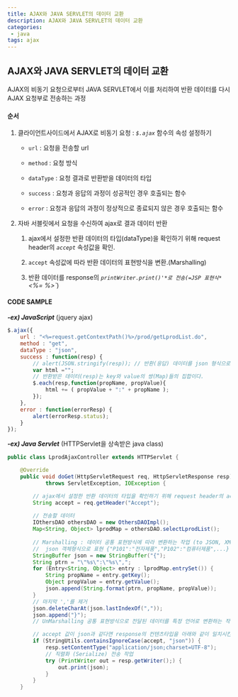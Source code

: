 ```yaml
---
title: AJAX와 JAVA SERVLET의 데이터 교환
description: AJAX와 JAVA SERVLET의 데이터 교환
categories:
 - java
tags: ajax
---
```


## AJAX와 JAVA SERVLET의 데이터 교환
AJAX의 비동기 요청으로부터 JAVA SERVLET에서 이를 처리하여 반환 데이터를 다시 AJAX 요청부로 전송하는 과정
#### 순서
1. 클라이언트사이드에서 AJAX로 비동기 요청
 : *`$.ajax`* 함수의 속성 설정하기
	- `url` : 요청을 전송할 url

	- `method` : 요청 방식

	- `dataType` : 요청 결과로 반환받을 데이터의 타입
	
	- `success` : 요청과 응답의 과정이 성공적인 경우 호출되는 함수
	
	- `error` : 요청과 응답의 과정이 정상적으로 종료되지 않은 경우 호출되는 함수
	
2. 자바 서블릿에서 요청을 수신하여 ajax로 결과 데이터 반환
	
    1. ajax에서 설정한 반환 데이터의 타입(dataType)을 확인하기 위해 request header의 *`accept`* 속성값을 확인.
    
    2. `accept` 속성값에 따라 반환 데이터의 표현방식을 변환.(Marshalling)
    
    3. 반환 데이터를 response의 *`printWriter.print()'*로 전송(=JSP 표현식*`<%= %>`*)

#### CODE SAMPLE
***-ex) JavaScript*** (jquery ajax)
```javascript
$.ajax({
    url : "<%=request.getContextPath()%>/prod/getLprodList.do", 
    method : "get",
    dataType : "json",
    success : function(resp) {
        // alert(JSON.stringify(resp)); // 반환(응답) 데이터를 json 형식으로 변환하여 확인
        var html =""; 
        // 반환받은 데이터(resp)는 key와 value의 쌍(Map)들의 집합이다.
        $.each(resp,function(propName, propValue){
            html += ( propValue + ":" + propName );
        });
    },
    error : function(errorResp) {
        alert(errorResp.status);
    }
});

```
***-ex) Java Servlet*** (HTTPServlet을 상속받은 java class)
```java
public class LprodAjaxController extends HTTPServlet {

	@Override
	public void doGet(HttpServletRequest req, HttpServletResponse resp) // ajax 요청 방식과 동일한 메소드 오버라이드
			throws ServletException, IOException {

		// ajax에서 설정한 반환 데이터의 타입을 확인하기 위해 request header의 accept 값을 확인한다.
		String accept = req.getHeader("Accept");
		
        // 전송할 데이터
		IOthersDAO othersDAO = new OthersDAOImpl();
		Map<String, Object> lprodMap = othersDAO.selectLprodList(); 
        
		// Marshalling : 데이터 공통 표현방식에 따라 변환하는 작업 (to JSON, XML...)
        //  json 객체형식으로 표현 {"P101":"전자제품","P102":"컴퓨터제품",...}
		StringBuffer json = new StringBuffer("{");
		String ptrn = "\"%s\":\"%s\",";
		for (Entry<String, Object> entry : lprodMap.entrySet()) {
			String propName = entry.getKey();
			Object propValue = entry.getValue();
			json.append(String.format(ptrn, propName, propValue));
		}
        // 마지막 ','를 제거
		json.deleteCharAt(json.lastIndexOf(","));
		json.append("}");
		// UnMarshalling 공통 표현방식으로 전달된 데이터를 특정 언어로 변환하는 작업(from JSON, XML)

		// accept 값이 json과 같다면 response의 컨텐츠타입을 아래와 같이 일치시킨다.
		if (StringUtils.containsIgnoreCase(accept, "json")) {
			resp.setContentType("application/json;charset=UTF-8");
			// 직렬화 (Serialize) 전송 작업
			try (PrintWriter out = resp.getWriter();) {
				out.print(json);
			}
		}
	}
```